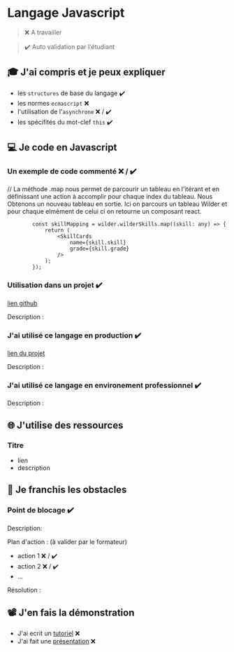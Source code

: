# Langage Javascript

> ❌ A travailler

> ✔️ Auto validation par l'étudiant

## 🎓 J'ai compris et je peux expliquer

- les `structures` de base du langage ✔️
- les normes `ecmascript` ❌ 
- l'utilisation de l'`asynchrone` ❌ / ✔️
- les spécifités du mot-clef `this` ✔️

## 💻 Je code en Javascript

### Un exemple de code commenté ❌ / ✔️


// La méthode .map nous permet de parcourir un tableau en l'itérant et en définissant une action à accomplir pour chaque index du tableau. Nous Obtenons un nouveau tableau en sortie. Ici on parcours un tableau Wilder et pour chaque elmèment de celui ci on retourne un composant react. 


```const wilderCards = wilders.map((wilder: any) => {
		const skillMapping = wilder.wilderSkills.map((skill: any) => {
			return (
				<SkillCards
					name={skill.skill}
					grade={skill.grade}
				/>
			);
		});
```

### Utilisation dans un projet  ✔️

[lien github](...)

Description :

### J'ai utilisé ce langage en production ✔️

[lien du projet](...)

Description :

### J'ai utilisé ce langage en environement professionnel ✔️

Description :

## 🌐 J'utilise des ressources

### Titre

- lien
- description

## 🚧 Je franchis les obstacles

### Point de blocage ✔️

Description:

Plan d'action : (à valider par le formateur)

- action 1 ❌ / ✔️
- action 2 ❌ / ✔️
- ...

Résolution :

## 📽️ J'en fais la démonstration

- J'ai ecrit un [tutoriel](...) ❌ 
- J'ai fait une [présentation](...) ❌ 

